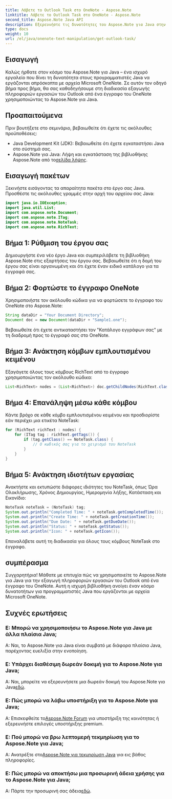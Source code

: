 ```yaml
---
title: Λάβετε το Outlook Task στο OneNote - Aspose.Note
linktitle: Λάβετε το Outlook Task στο OneNote - Aspose.Note
second_title: Aspose.Note Java API
description: Εξερευνήστε τις δυνατότητες του Aspose.Note για Java στην εξαγωγή λεπτομερειών εργασιών του Outlook από έγγραφα του OneNote χωρίς κόπο. Αυξήστε την ανάπτυξη Java σας με αυτήν την ισχυρή βιβλιοθήκη.
type: docs
weight: 10
url: /el/java/onenote-text-manipulation/get-outlook-task/
---
```

## Εισαγωγή
Καλώς ήρθατε στον κόσμο του Aspose.Note για Java – ένα ισχυρό εργαλείο που δίνει τη δυνατότητα στους προγραμματιστές Java να εργάζονται απρόσκοπτα με αρχεία Microsoft OneNote. Σε αυτόν τον οδηγό βήμα προς βήμα, θα σας καθοδηγήσουμε στη διαδικασία εξαγωγής πληροφοριών εργασιών του Outlook από ένα έγγραφο του OneNote χρησιμοποιώντας το Aspose.Note για Java.
## Προαπαιτούμενα
Πριν βουτήξετε στο σεμινάριο, βεβαιωθείτε ότι έχετε τις ακόλουθες προϋποθέσεις:
- Java Development Kit (JDK): Βεβαιωθείτε ότι έχετε εγκαταστήσει Java στο σύστημά σας.
-  Aspose.Note για Java: Λήψη και εγκατάσταση της βιβλιοθήκης Aspose.Note από το[σελίδα λήψης](https://releases.aspose.com/note/java/).
## Εισαγωγή πακέτων
Ξεκινήστε εισάγοντας τα απαραίτητα πακέτα στο έργο σας Java. Προσθέστε τις ακόλουθες γραμμές στην αρχή του αρχείου σας Java:
```java
import java.io.IOException;
import java.util.List;
import com.aspose.note.Document;
import com.aspose.note.ITag;
import com.aspose.note.NoteTask;
import com.aspose.note.RichText;
```
## Βήμα 1: Ρύθμιση του έργου σας
Δημιουργήστε ένα νέο έργο Java και συμπεριλάβετε τη βιβλιοθήκη Aspose.Note στις εξαρτήσεις του έργου σας. Βεβαιωθείτε ότι η δομή του έργου σας είναι οργανωμένη και ότι έχετε έναν ειδικό κατάλογο για τα έγγραφά σας.
## Βήμα 2: Φορτώστε το έγγραφο OneNote
Χρησιμοποιήστε τον ακόλουθο κώδικα για να φορτώσετε το έγγραφο του OneNote στο Aspose.Note:
```java
String dataDir = "Your Document Directory";
Document doc = new Document(dataDir + "Sample1.one");
```
Βεβαιωθείτε ότι έχετε αντικαταστήσει τον "Κατάλογο εγγράφων σας" με τη διαδρομή προς το έγγραφό σας στο OneNote.
## Βήμα 3: Ανάκτηση κόμβων εμπλουτισμένου κειμένου
Εξαγάγετε όλους τους κόμβους RichText από το έγγραφο χρησιμοποιώντας τον ακόλουθο κώδικα:
```java
List<RichText> nodes = (List<RichText>) doc.getChildNodes(RichText.class);
```
## Βήμα 4: Επανάληψη μέσω κάθε κόμβου
Κάντε βρόχο σε κάθε κόμβο εμπλουτισμένου κειμένου και προσδιορίστε εάν περιέχει μια ετικέτα NoteTask:
```java
for (RichText richText : nodes) {
    for (ITag tag : richText.getTags()) {
        if (tag.getClass() == NoteTask.class) {
            // Ο κωδικός σας για το χειρισμό του NoteTask
        }
    }
}
```
## Βήμα 5: Ανάκτηση ιδιοτήτων εργασίας
Ανακτήστε και εκτυπώστε διάφορες ιδιότητες του NoteTask, όπως Ώρα Ολοκλήρωσης, Χρόνος Δημιουργίας, Ημερομηνία λήξης, Κατάσταση και Εικονίδιο:
```java
NoteTask noteTask = (NoteTask) tag;
System.out.println("Completed Time: " + noteTask.getCompletedTime());
System.out.println("Create Time: " + noteTask.getCreationTime());
System.out.println("Due Date: " + noteTask.getDueDate());
System.out.println("Status: " + noteTask.getStatus());
System.out.println("Icon: " + noteTask.getIcon());
```
Επαναλάβετε αυτή τη διαδικασία για όλους τους κόμβους NoteTask στο έγγραφο.
## συμπέρασμα
Συγχαρητήρια! Μάθατε με επιτυχία πώς να χρησιμοποιείτε το Aspose.Note για Java για την εξαγωγή πληροφοριών εργασιών του Outlook από ένα έγγραφο του OneNote. Αυτή η ισχυρή βιβλιοθήκη ανοίγει έναν κόσμο δυνατοτήτων για προγραμματιστές Java που εργάζονται με αρχεία Microsoft OneNote.
## Συχνές ερωτήσεις
### Ε: Μπορώ να χρησιμοποιήσω το Aspose.Note για Java με άλλα πλαίσια Java;
Α: Ναι, το Aspose.Note για Java είναι συμβατό με διάφορα πλαίσια Java, παρέχοντας ευελιξία στην ενοποίηση.
### Ε: Υπάρχει διαθέσιμη δωρεάν δοκιμή για το Aspose.Note για Java;
 Α: Ναι, μπορείτε να εξερευνήσετε μια δωρεάν δοκιμή του Aspose.Note για Java[εδώ](https://releases.aspose.com/).
### Ε: Πώς μπορώ να λάβω υποστήριξη για το Aspose.Note για Java;
 Α: Επισκεφθείτε το[Aspose.Note Forum](https://forum.aspose.com/c/note/28) για υποστήριξη της κοινότητας ή εξερευνήστε επιλογές υποστήριξης premium.
### Ε: Πού μπορώ να βρω λεπτομερή τεκμηρίωση για το Aspose.Note για Java;
 Α: Ανατρέξτε στο[Aspose.Note για τεκμηρίωση Java](https://reference.aspose.com/note/java/) για εις βάθος πληροφορίες.
### Ε: Πώς μπορώ να αποκτήσω μια προσωρινή άδεια χρήσης για το Aspose.Note για Java;
 Α: Πάρτε την προσωρινή σας άδεια[εδώ](https://purchase.aspose.com/temporary-license/).